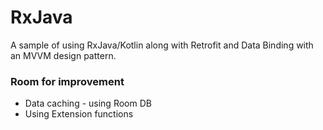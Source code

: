 # RxJava
A sample of using RxJava/Kotlin along with Retrofit and Data Binding with an MVVM design pattern.


### Room for improvement

- Data caching - using Room DB
- Using Extension functions
